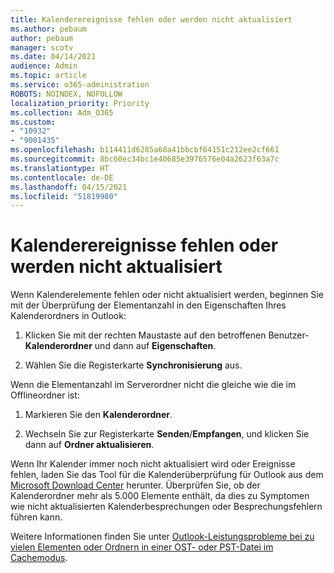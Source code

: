 ```yaml
---
title: Kalenderereignisse fehlen oder werden nicht aktualisiert
ms.author: pebaum
author: pebaum
manager: scotv
ms.date: 04/14/2021
audience: Admin
ms.topic: article
ms.service: o365-administration
ROBOTS: NOINDEX, NOFOLLOW
localization_priority: Priority
ms.collection: Adm_O365
ms.custom:
- "10932"
- "9001435"
ms.openlocfilehash: b114411d6285a68a41bbcbf64151c212ee2cf661
ms.sourcegitcommit: 8bc60ec34bc1e40685e3976576e04a2623f63a7c
ms.translationtype: HT
ms.contentlocale: de-DE
ms.lasthandoff: 04/15/2021
ms.locfileid: "51819980"
---
```

# <a name="calendar-events-missing-or-not-updating"></a>Kalenderereignisse fehlen oder werden nicht aktualisiert

Wenn Kalenderelemente fehlen oder nicht aktualisiert werden, beginnen Sie mit der Überprüfung der Elementanzahl in den Eigenschaften Ihres Kalenderordners in Outlook: 

1. Klicken Sie mit der rechten Maustaste auf den betroffenen Benutzer-**Kalenderordner** und dann auf **Eigenschaften**.

1. Wählen Sie die Registerkarte **Synchronisierung** aus.

Wenn die Elementanzahl im Serverordner nicht die gleiche wie die im Offlineordner ist:

1.  Markieren Sie den **Kalenderordner**.

1.  Wechseln Sie zur Registerkarte **Senden**/**Empfangen**, und klicken Sie dann auf **Ordner aktualisieren**.

Wenn Ihr Kalender immer noch nicht aktualisiert wird oder Ereignisse fehlen, laden Sie das Tool für die Kalenderüberprüfung für Outlook aus dem [Microsoft Download Center](https://www.microsoft.com/download/details.aspx?id=28786) herunter. Überprüfen Sie, ob der Kalenderordner mehr als 5.000 Elemente enthält, da dies zu Symptomen wie nicht aktualisierten Kalenderbesprechungen oder Besprechungsfehlern führen kann. 

Weitere Informationen finden Sie unter [Outlook-Leistungsprobleme bei zu vielen Elementen oder Ordnern in einer OST- oder PST-Datei im Cachemodus](https://docs.microsoft.com/outlook/troubleshoot/performance/performance-issues-if-too-many-items-or-folders).